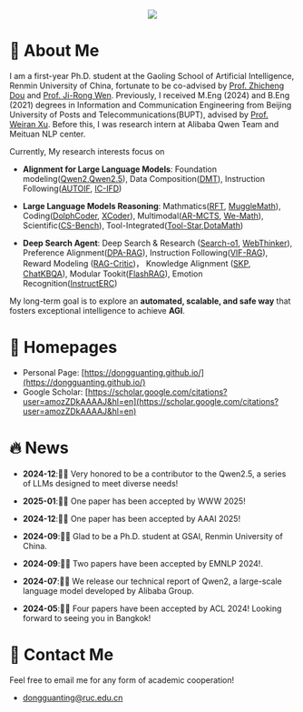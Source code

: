 <!-- dynamic typing effect 动态打字效果 -->
<h1 align="center">
  <a href="https://blog.sunguoqi.com/">
    <img src="https://readme-typing-svg.herokuapp.com/?lines=
      Researching%20step%20by%20step!;祝KABI工作顺利，天天开心!&center=true&size=27" />
  </a>
</h1>

#  🙋 About Me

I am a first-year Ph.D. student at the Gaoling School of Artificial Intelligence, Renmin University of China, fortunate to be co-advised by [Prof. Zhicheng Dou](http://playbigdata.ruc.edu.cn/dou/) and [Prof. Ji-Rong Wen](https://scholar.google.com/citations?user=tbxCHJgAAAAJ&hl=zh-CN&oi=ao). Previously, I received M.Eng (2024) and B.Eng (2021) degrees in Information and Communication Engineering from Beijing University of Posts and Telecommunications(BUPT), advised by [Prof. Weiran Xu](https://pris-nlp.github.io/en/author/weiran-xu/). Before this, I was research intern at Alibaba Qwen Team and Meituan NLP center.

Currently, My research interests focus on

* **Alignment for Large Language Models**: Foundation modeling([Qwen2](https://arxiv.org/pdf/2407.10671),[Qwen2.5](https://arxiv.org/pdf/2412.15115)), Data Composition([DMT](https://arxiv.org/pdf/2310.05492)), Instruction Following([AUTOIF](https://arxiv.org/pdf/2406.13542), [IC-IFD](https://arxiv.org/pdf/2412.11231))

* **Large Language Models Reasoning**: Mathmatics([RFT](https://arxiv.org/pdf/2308.01825), [MuggleMath](https://arxiv.org/abs/2310.05506)), Coding([DolphCoder](https://arxiv.org/pdf/2402.09136), [XCoder](https://arxiv.org/pdf/2409.03810)), Multimodal([AR-MCTS](https://arxiv.org/pdf/2412.14835), [We-Math](https://arxiv.org/pdf/2407.01284?)), Scientific([CS-Bench](https://arxiv.org/pdf/2406.08587)), Tool-Integrated([Tool-Star](https://arxiv.org/pdf/2505.16410),[DotaMath](https://arxiv.org/pdf/2407.04078))

* **Deep Search Agent**: Deep Search & Research ([Search-o1](https://arxiv.org/pdf/2501.05366), [WebThinker](https://github.com/RUC-NLPIR/WebThinker)), Preference Alignment([DPA-RAG](https://arxiv.org/pdf/2406.18676)), Instruction Following([VIF-RAG](https://arxiv.org/abs/2410.09584)), Reward Modeling ([RAG-Critic](https://github.com/dongguanting/RAG-Critic))， Knowledge Alignment ([SKP](https://arxiv.org/pdf/2308.14436), [ChatKBQA](https://arxiv.org/pdf/2310.08975)), Modular Tookit([FlashRAG](https://arxiv.org/pdf/2405.13576)), Emotion Recognition([InstructERC](https://arxiv.org/pdf/2309.11911))

My long-term goal is to explore an **automated, scalable, and safe way** that fosters exceptional intelligence to achieve **AGI**.



#  📎 Homepages

* Personal Page: [https://dongguanting.github.io/](https://dongguanting.github.io/)
* Google Scholar: [https://scholar.google.com/citations?user=amozZDkAAAAJ&hl=en](https://scholar.google.com/citations?user=amozZDkAAAAJ&hl=en)


# 🔥 News

- **2024-12**:🎉🎉 Very honored to be a contributor to the Qwen2.5, a series of LLMs designed to meet diverse needs!

- **2025-01**:🎉🎉 One paper has been accepted by WWW 2025!

- **2024-12**:🎉🎉 One paper has been accepted by AAAI 2025!

- **2024-09**:🎉🎉 Glad to be a Ph.D. student at GSAI, Renmin University of China.

- **2024-09**:🎉🎉 Two papers have been accepted by EMNLP 2024!.

- **2024-07**:🎉🎉 We release our technical report of Qwen2, a large-scale language model developed by Alibaba Group.

- **2024-05**:🎉🎉 Four papers have been accepted by ACL 2024! Looking forward to seeing you in Bangkok!


  
# 🤝 Contact Me

Feel free to email me for any form of academic cooperation!

- dongguanting@ruc.edu.cn

